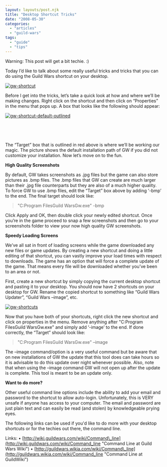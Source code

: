 ```yaml
---
layout: layouts/post.njk
title: "Desktop Shortcut Tricks"
date: "2008-05-30"
categories: 
  - "articles"
  - "guild-wars"
tags: 
  - "guide"
  - "tips"
---
```


Warning: This post will get a bit techie. :)

Today I’d like to talk about some really useful tricks and tricks that you can do using the Guild Wars shortcut on your desktop.

[![](http://markedsoulsmks.files.wordpress.com/2008/05/gw-shortcut1.jpg "gw-shortcut")](http://markedsoulsmks.files.wordpress.com/2008/05/gw-shortcut1.jpg)

Before I get into the tricks, let’s take a quick look at how and where we’ll be making changes. Right click on the shortcut and then click on “Properties” in the menu that pops up. A box that looks like the following should appear:

[![](http://markedsoulsmks.files.wordpress.com/2008/05/gw-shortcut-default-outlined.jpg "gw-shortcut-default-outlined")](http://markedsoulsmks.files.wordpress.com/2008/05/gw-shortcut-default-outlined.jpg)

 

 

The “Target” box that is outlined in red above is where we’ll be working our magic. The picture shows the default installation path of GW if you did not customize your installation. Now let’s move on to the fun.

**High Quality Screenshots**

By default, GW takes screenshots as .jpg files but the game can also store pictures as .bmp files. The .bmp files that GW can create are much larger than their .jpg file counterparts but they are also of a much higher quality. To force GW to use .bmp files, edit the “Target” box above by adding ‘-bmp’ to the end. The final target should look like:

> "C:Program FilesGuild WarsGw.exe" -bmp

Click Apply and OK, then double click your newly edited shortcut. Once you’re in the game proceed to snap a few screenshots and then go to your screenshots folder to view your now high quality GW screenshots.

**Speedy Loading Screens**

We’ve all sat in front of loading screens while the game downloaded any new files or game updates. By creating a new shortcut and doing a little editing of that shortcut, you can vastly improve your load times with respect to downloads. The game has an option that will force a complete update of the game. That means every file will be downloaded whether you’ve been to an area or not.

First, create a new shortcut by simply copying the current desktop shortcut and pasting it to your desktop. You should now have 2 shortcuts on your desktop for GW. Rename the copied shortcut to something like “Guild Wars Updater”, “Guild Wars –image”, etc.

[![](http://markedsoulsmks.files.wordpress.com/2008/05/gw-shortcuts1.jpg "gw-shortcuts")](http://markedsoulsmks.files.wordpress.com/2008/05/gw-shortcuts1.jpg)

Now that you have both of your shortcuts, right click the new shortcut and click on properties in the menu. Remove anything after "C:Program FilesGuild WarsGw.exe" and simply add ‘-image’ to the end. If done correctly, the “Target” should look like:

> "C:Program FilesGuild WarsGw.exe" –image

The –image command/option is a very useful command but be aware that on new installations of GW the update that this tool does can take hours so it is advisable to do this update over night whenever possible. Also, note that when using the –image command GW will not open up after the update is complete. This tool is meant to be an update only.

**Want to do more?**

Other useful command line options include the ability to add your email and password to the shortcut to allow auto-login. Unfortunately, this is VERY unsafe if anyone has access to your computer. The email and password are just plain text and can easily be read (and stolen) by knowledgeable prying eyes.

The following links can be used if you'd like to do more with your desktop shortcuts or for the techies out there, the command line.

Links: • [http://wiki.guildwars.com/wiki/Command\_line](http://wiki.guildwars.com/wiki/Command_line "Command Line at Guild Wars Wiki") • [http://guildwars.wikia.com/wiki/Command\_line](http://guildwars.wikia.com/wiki/Command_line "Command Line at GuildWiki")
